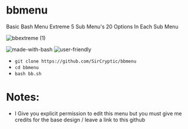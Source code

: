 # bbmenu
Basic Bash Menu Extreme 5 Sub Menu's 20 Options In Each Sub Menu


![bbextreme (1)](https://user-images.githubusercontent.com/48811414/86855825-0d1e7400-c0b3-11ea-9a0c-026f5612afcf.gif)


![made-with-bash](https://user-images.githubusercontent.com/48811414/86414182-29896d80-bcbb-11ea-9b0b-de6b57eb583d.png) ![user-friendly](https://user-images.githubusercontent.com/48811414/86414184-2a220400-bcbb-11ea-89a8-89890f2e3775.png)


- `git clone https://github.com/SirCryptic/bbmenu`
- `cd bbmenu`
- `bash bb.sh`


# Notes:

- I Give you explicit permission to edit this menu but you must give me credits for the base design / leave a link to this github
